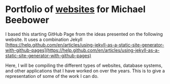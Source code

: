 # Portfolio of [websites](https://beebus.github.io) for Michael Beebower
I based this starting GitHub Page from the ideas presented on the following website. It uses a combination Jekyll
[https://help.github.com/en/articles/using-jekyll-as-a-static-site-generator-with-github-pages](https://help.github.com/en/articles/using-jekyll-as-a-static-site-generator-with-github-pages)

Here, I will be compiling the different types of websites, database systems, and other applications that I have worked on over the years. This is to give a representation of some of the work I can do.
